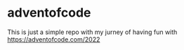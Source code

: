 # adventofcode
This is just a simple repo with my jurney of having fun with https://adventofcode.com/2022
